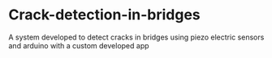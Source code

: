 # Crack-detection-in-bridges
A system developed to detect cracks in bridges using piezo electric sensors and arduino with a custom developed app
